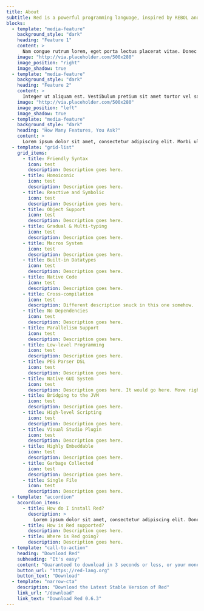 ```yaml
---
title: About
subtitle: Red is a powerful programming language, inspired by REBOL and built to empower.
blocks:
  - template: "media-feature"
    background_style: "dark"
    heading: "Feature 1"
    content: >
      Nam congue rutrum lorem, eget porta lectus placerat vitae. Donec faucibus lacus vitae est vestibulum, et pharetra sem accumsan. Fusce aliquam lectus at nulla varius efficitur. Donec in accumsan nisi. Etiam nec tempus ante, ac blandit nisl. Donec malesuada volutpat nisi, at consequat dui venenatis eget. Fusce dapibus nisi ut hendrerit lobortis. Etiam viverra faucibus nibh, nec vehicula tortor vulputate et.
    image: "http://via.placeholder.com/500x280"
    image_position: "right"
    image_shadow: true
  - template: "media-feature"
    background_style: "dark"
    heading: "Feature 2"
    content: >
      Integer ut aliquam est. Vestibulum pretium sit amet tortor vel sagittis. Mauris quis ex nisl. Nam vel interdum tortor. Aenean auctor metus erat, non congue nisi tempus at. Pellentesque convallis lacus nulla, nec ullamcorper velit pharetra eu. Suspendisse dapibus sit amet nisl gravida tincidunt. Ut id aliquam diam. Sed dui ex, tristique eu diam nec, tincidunt ullamcorper urna. Aliquam libero nulla, convallis nec mauris nec, euismod finibus ipsum.
    image: "http://via.placeholder.com/500x280"
    image_position: "left"
    image_shadow: true
  - template: "media-feature"
    background_style: "dark"
    heading: "How Many Features, You Ask?"
    content: >
      Lorem ipsum dolor sit amet, consectetur adipiscing elit. Morbi ultrices magna in vehicula imperdiet. Nunc pellentesque ligula et vehicula elementum. Suspendisse faucibus fringilla neque, ut lacinia erat pulvinar sit amet. Aliquam vel ex erat. Nulla ultrices tellus enim. Proin at tristique tortor. Nullam ut tellus eu ipsum tristique pretium dictum vitae ex. Suspendisse euismod finibus odio, vel aliquet lorem. Proin condimentum id tortor in eleifend. Suspendisse varius euismod viverra. Phasellus sit amet nisi eget nulla tincidunt euismod nec eget leo. Curabitur ornare quam mattis magna pharetra dapibus. Aliquam placerat diam eu erat lobortis laoreet. Nunc eleifend convallis neque non mollis. Curabitur condimentum diam ante, sed laoreet quam rutrum in.
  - template: "grid-list"
    grid_items:
      - title: Friendly Syntax
        icon: test
        description: Description goes here.
      - title: Homoiconic
        icon: test
        description: Description goes here.
      - title: Reactive and Symbolic
        icon: test
        description: Description goes here.
      - title: Object Support
        icon: test
        description: Description goes here.
      - title: Gradual & Multi-typing
        icon: test
        description: Description goes here.
      - title: Macros System
        icon: test
        description: Description goes here.
      - title: Built-in Datatypes
        icon: test
        description: Description goes here.
      - title: Native Code
        icon: test
        description: Description goes here.
      - title: Cross-compilation
        icon: test
        description: Different description snuck in this one somehow.
      - title: No Dependencies
        icon: test
        description: Description goes here.
      - title: Parallelism Support
        icon: test
        description: Description goes here.
      - title: Low-level Programming
        icon: test
        description: Description goes here.
      - title: PEG Parser DSL
        icon: test
        description: Description goes here.
      - title: Native GUI System
        icon: test
        description: Description goes here. It would go here. Move right along.
      - title: Bridging to the JVM
        icon: test
        description: Description goes here.
      - title: High-level Scripting
        icon: test
        description: Description goes here.
      - title: Visual Studio Plugin
        icon: test
        description: Description goes here.
      - title: Highly Embeddable
        icon: test
        description: Description goes here.
      - title: Garbage Collected
        icon: test
        description: Description goes here.
      - title: Single File
        icon: test
        description: Description goes here.
  - template: "accordion"
    accordion_items:
      - title: How do I install Red?
        description: >
          Lorem ipsum dolor sit amet, consectetur adipiscing elit. Donec et lorem sed quam porta rhoncus. Pellentesque porttitor nisi sit amet tortor tristique, nec euismod odio laoreet. Vivamus non elementum sem, non sodales dolor.
      - title: How is Red supported?
        description: Description goes here.
      - title: Where is Red going?
        description: Description goes here.
  - template: "call-to-action"
    heading: "Download Red"
    subheading: "It's easy"
    content: "Guaranteed to download in 3 seconds or less, or your money back."
    button_url: "https://red-lang.org"
    button_text: "Download"
  - template: "narrow-cta"
    description: "Download the Latest Stable Version of Red"
    link_url: "/download"
    link_text: "Download Red 0.6.3"
---
```

